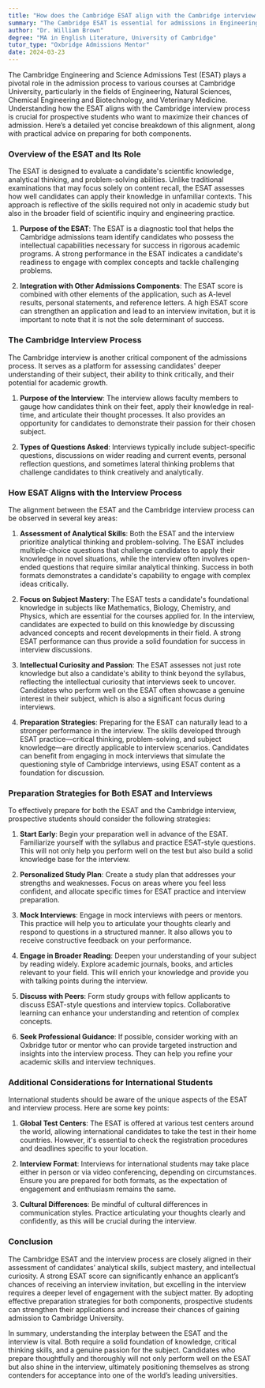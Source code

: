 ```yaml
---
title: "How does the Cambridge ESAT align with the Cambridge interview process?"
summary: "The Cambridge ESAT is essential for admissions in Engineering and Sciences, aligning closely with the interview process to assess candidates' skills."
author: "Dr. William Brown"
degree: "MA in English Literature, University of Cambridge"
tutor_type: "Oxbridge Admissions Mentor"
date: 2024-03-23
---
```


The Cambridge Engineering and Science Admissions Test (ESAT) plays a pivotal role in the admission process to various courses at Cambridge University, particularly in the fields of Engineering, Natural Sciences, Chemical Engineering and Biotechnology, and Veterinary Medicine. Understanding how the ESAT aligns with the Cambridge interview process is crucial for prospective students who want to maximize their chances of admission. Here’s a detailed yet concise breakdown of this alignment, along with practical advice on preparing for both components.

### Overview of the ESAT and Its Role

The ESAT is designed to evaluate a candidate's scientific knowledge, analytical thinking, and problem-solving abilities. Unlike traditional examinations that may focus solely on content recall, the ESAT assesses how well candidates can apply their knowledge in unfamiliar contexts. This approach is reflective of the skills required not only in academic study but also in the broader field of scientific inquiry and engineering practice.

1. **Purpose of the ESAT**: The ESAT is a diagnostic tool that helps the Cambridge admissions team identify candidates who possess the intellectual capabilities necessary for success in rigorous academic programs. A strong performance in the ESAT indicates a candidate's readiness to engage with complex concepts and tackle challenging problems.

2. **Integration with Other Admissions Components**: The ESAT score is combined with other elements of the application, such as A-level results, personal statements, and reference letters. A high ESAT score can strengthen an application and lead to an interview invitation, but it is important to note that it is not the sole determinant of success.

### The Cambridge Interview Process

The Cambridge interview is another critical component of the admissions process. It serves as a platform for assessing candidates' deeper understanding of their subject, their ability to think critically, and their potential for academic growth. 

1. **Purpose of the Interview**: The interview allows faculty members to gauge how candidates think on their feet, apply their knowledge in real-time, and articulate their thought processes. It also provides an opportunity for candidates to demonstrate their passion for their chosen subject.

2. **Types of Questions Asked**: Interviews typically include subject-specific questions, discussions on wider reading and current events, personal reflection questions, and sometimes lateral thinking problems that challenge candidates to think creatively and analytically.

### How ESAT Aligns with the Interview Process

The alignment between the ESAT and the Cambridge interview process can be observed in several key areas:

1. **Assessment of Analytical Skills**: Both the ESAT and the interview prioritize analytical thinking and problem-solving. The ESAT includes multiple-choice questions that challenge candidates to apply their knowledge in novel situations, while the interview often involves open-ended questions that require similar analytical thinking. Success in both formats demonstrates a candidate's capability to engage with complex ideas critically.

2. **Focus on Subject Mastery**: The ESAT tests a candidate's foundational knowledge in subjects like Mathematics, Biology, Chemistry, and Physics, which are essential for the courses applied for. In the interview, candidates are expected to build on this knowledge by discussing advanced concepts and recent developments in their field. A strong ESAT performance can thus provide a solid foundation for success in interview discussions.

3. **Intellectual Curiosity and Passion**: The ESAT assesses not just rote knowledge but also a candidate's ability to think beyond the syllabus, reflecting the intellectual curiosity that interviews seek to uncover. Candidates who perform well on the ESAT often showcase a genuine interest in their subject, which is also a significant focus during interviews.

4. **Preparation Strategies**: Preparing for the ESAT can naturally lead to a stronger performance in the interview. The skills developed through ESAT practice—critical thinking, problem-solving, and subject knowledge—are directly applicable to interview scenarios. Candidates can benefit from engaging in mock interviews that simulate the questioning style of Cambridge interviews, using ESAT content as a foundation for discussion.

### Preparation Strategies for Both ESAT and Interviews

To effectively prepare for both the ESAT and the Cambridge interview, prospective students should consider the following strategies:

1. **Start Early**: Begin your preparation well in advance of the ESAT. Familiarize yourself with the syllabus and practice ESAT-style questions. This will not only help you perform well on the test but also build a solid knowledge base for the interview.

2. **Personalized Study Plan**: Create a study plan that addresses your strengths and weaknesses. Focus on areas where you feel less confident, and allocate specific times for ESAT practice and interview preparation.

3. **Mock Interviews**: Engage in mock interviews with peers or mentors. This practice will help you to articulate your thoughts clearly and respond to questions in a structured manner. It also allows you to receive constructive feedback on your performance.

4. **Engage in Broader Reading**: Deepen your understanding of your subject by reading widely. Explore academic journals, books, and articles relevant to your field. This will enrich your knowledge and provide you with talking points during the interview.

5. **Discuss with Peers**: Form study groups with fellow applicants to discuss ESAT-style questions and interview topics. Collaborative learning can enhance your understanding and retention of complex concepts.

6. **Seek Professional Guidance**: If possible, consider working with an Oxbridge tutor or mentor who can provide targeted instruction and insights into the interview process. They can help you refine your academic skills and interview techniques.

### Additional Considerations for International Students

International students should be aware of the unique aspects of the ESAT and interview process. Here are some key points:

1. **Global Test Centers**: The ESAT is offered at various test centers around the world, allowing international candidates to take the test in their home countries. However, it's essential to check the registration procedures and deadlines specific to your location.

2. **Interview Format**: Interviews for international students may take place either in person or via video conferencing, depending on circumstances. Ensure you are prepared for both formats, as the expectation of engagement and enthusiasm remains the same.

3. **Cultural Differences**: Be mindful of cultural differences in communication styles. Practice articulating your thoughts clearly and confidently, as this will be crucial during the interview.

### Conclusion

The Cambridge ESAT and the interview process are closely aligned in their assessment of candidates’ analytical skills, subject mastery, and intellectual curiosity. A strong ESAT score can significantly enhance an applicant’s chances of receiving an interview invitation, but excelling in the interview requires a deeper level of engagement with the subject matter. By adopting effective preparation strategies for both components, prospective students can strengthen their applications and increase their chances of gaining admission to Cambridge University.

In summary, understanding the interplay between the ESAT and the interview is vital. Both require a solid foundation of knowledge, critical thinking skills, and a genuine passion for the subject. Candidates who prepare thoughtfully and thoroughly will not only perform well on the ESAT but also shine in the interview, ultimately positioning themselves as strong contenders for acceptance into one of the world’s leading universities.
    